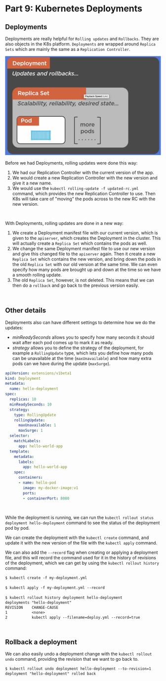 # Part 9: Kubernetes Deployments

## Deployments

Deployments are really helpful for `Rolling updates` and `Rollbacks`. They are also objects in the K8s platform.
`Deployments` are wrapped around `Replica Sets` which are mainly the same as a `Replication Controller`.

![Deployments](./images/deployments.png)
<br/>

Before we had Deployments, rolling updates were done this way:

1. We had our Replication Controller with the current version of the app.
2. We would create a new Replication Controller with the new version and give it a new name.
3. We would use the `kubectl rolling-update -f updated-rc.yml` command, which provides the new Replication Controller to use. Then K8s will take care of "moving" the pods across to the new RC with the new version.
<br/>

With Deployments, rolling updates are done in a new way:

1. We create a Deployment manifest file with our current version, which is given to the `apiserver`, which creates the Deployment in the cluster. This will actually create a `Replica Set` which contains the pods as well.
2. We change the same Deployment manifest file to use our new version and give this changed file to the `apiserver` again. Then it create a new `Replica Set` which contains the new version, and bring down the pods in the old `Replica Set` with our old version at the same time. We can even specify how many pods are brought up and down at the time so we have a smooth rolling update.
3. The old `Replica Set`, however, is not deleted. This means that we can then do a `rollback` and go back to the previous version easily.
<br/>

## Other details

Deployments also can have different settings to determine how we do the updates:

* _minReadySeconds_ allows you to specify how many seconds it should wait after each pod comes up to mark it as ready.
* _strategy_ allows you to define the strategy of the deployment, for example a `RollingUpdate` type, which lets you define how many pods can be unavailable at the time (`maxUnavailable`) and how many extra pods can we have during the update (`maxSurge`).

```yaml
apiVersion: extensions/v1beta1
kind: Deployment
metadata:
  name: hello-deployment
spec:
  replicas: 10
  minReadySeconds: 10
  strategy:
    type: RollingUpdate
    rollingUpdate:
      maxUnavailable: 1
      maxSurge: 1
  selector:
    matchLabels:
      app: hello-world-app
  template:
    metadata:
      labels:
        app: hello-world-app
    spec:
      containers:
      - name: hello-pod
        image: my-docker-image:v1
        ports:
        - containerPort: 8080
```
<br/>

While the deployment is running, we can run the `kubectl rollout status deployment hello-deployment` command to see the status of the deployment pod by pod. 

We can create the deployment with the `kubectl create` command, and update it with the new version of the file with the `kubectl apply` command.

We can also add the `--record` flag when creating or applying a deployment file, and this will record the command used for it in the history of revisions of the deployment, which we can get by using the `kubectl rollout history` command:

```
$ kubectl create -f my-deployment.yml

$ kubectl apply -f my-deployment.yml --record

$ kubectl rollout history deployment hello-deployment
deployments "hello-deployment"
REVISION    CHANGE-CAUSE
1           <none>
2           kubectl apply --filename=deploy.yml --record=true
```
<br/>

## Rollback a deployment

We can also easily undo a deployment change with the `kubectl rollout undo` command, providing the revision that we want to go back to.

```
$ kubectl rollout undo deployment hello-deployment --to-revision=1
deployment "hello-deployment" rolled back
```
